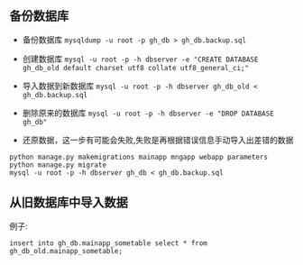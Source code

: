 ## 备份数据库

- 备份数据库
`mysqldump -u root -p gh_db > gh_db.backup.sql`

- 创建数据库
`mysql -u root -p -h dbserver -e "CREATE DATABASE gh_db_old default charset utf8 collate utf8_general_ci;"`

- 导入数据到新数据库
`mysql -u root -p -h dbserver gh_db_old < gh_db.backup.sql`

- 删除原来的数据库
`mysql -u root -p -h dbserver -e "DROP DATABASE gh_db"`

- 还原数据，这一步有可能会失败,失败是再根据错误信息手动导入出差错的数据
```
python manage.py makemigrations mainapp mngapp webapp parameters
python manage.py migrate
mysql -u root -p -h dbserver gh_db < gh_db.backup.sql
```

## 从旧数据库中导入数据
例子:
```
insert into gh_db.mainapp_sometable select * from gh_db_old.mainapp_sometable;
```

